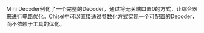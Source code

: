 Mini Decoder例化了一个完整的Decoder，通过将无关端口置0的方式，让综合器来进行电路优化。Chisel中可以直接通过参数化方式实现一个可配置的Decoder，而不依赖于工具的优化。

